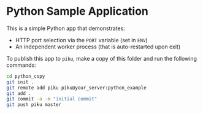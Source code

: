 # Python Sample Application

This is a simple Python app that demonstrates:

- HTTP port selection via the `PORT` variable (set in `ENV`)
- An independent worker process (that is auto-restarted upon exit) 

To publish this app to `piku`, make a copy of this folder and run the following commands:

```bash
cd python_copy
git init .
git remote add piku piku@your_server:python_example
git add .
git commit -a -m "initial commit"
git push piku master
```